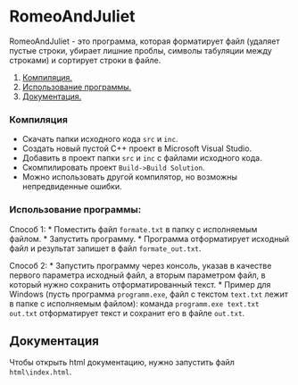 ﻿# RomeoAndJuliet
RomeoAndJuliet - это программа, которая форматирует файл (удаляет пустые строки, убирает лишние проблы, символы табуляции между строками) и сортирует строки в файле.

1. [Компиляция.](#компиляция)
2. [Использование программы.](#использование-программы)
2. [Документация.](#документация)

### Компиляция
* Скачать папки исходного кода `src` и `inc`.
* Создать новый пустой C++ проект в Microsoft Visual Studio.
* Добавить в проект папки `src` и `inc` с файлами исходного кода.
* Скомпилировать проект `Build->Build Solution`.
* Можно использовать другой компилятор, но возможны непредвиденные ошибки.

### Использование программы:

Способ 1:
	* Поместить файл `formate.txt` в папку с исполняемым файлом.
	* Запустить программу.
	* Программа отформатирует исходный файл и результат запишет в файл `formate_out.txt`.

Способ 2:
	* Запустить программу через консоль, указав в качестве первого параметра исходный файл, а вторым параметром файл, в который нужно сохранить отформатированный текст.
	* Пример для Windows (пусть программа `programm.exe`, файл с текстом `text.txt` лежит в папке с исполняемым файлом): команда `programm.exe text.txt out.txt` отформатирует текст и сохранит его в файле `out.txt`.

## Документация
Чтобы открыть html документацию, нужно запустить файл `html\index.html`.